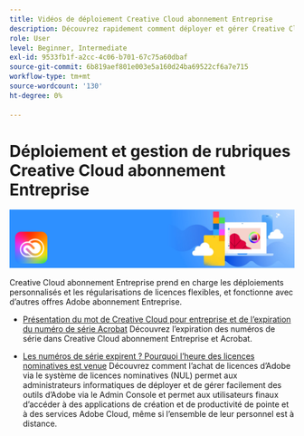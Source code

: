 ```yaml
---
title: Vidéos de déploiement Creative Cloud abonnement Entreprise
description: Découvrez rapidement comment déployer et gérer Creative Cloud pour les applications d’entreprise
role: User
level: Beginner, Intermediate
exl-id: 9533fb1f-a2cc-4c06-b701-67c75a60dbaf
source-git-commit: 6b819aef801e003e5a160d24ba69522cf6a7e715
workflow-type: tm+mt
source-wordcount: '130'
ht-degree: 0%

---
```


# Déploiement et gestion de rubriques Creative Cloud abonnement Entreprise

![Image de héros Creative Cloud](../assets/CCEbanner.png)

Creative Cloud abonnement Entreprise prend en charge les déploiements personnalisés et les régularisations de licences flexibles, et fonctionne avec d’autres offres Adobe abonnement Entreprise.

* [Présentation du mot de Creative Cloud pour entreprise et de l’expiration du numéro de série Acrobat](cceserial.md)
Découvrez l’expiration des numéros de série dans Creative Cloud abonnement Entreprise et Acrobat.

* [Les numéros de série expirent ? Pourquoi l’heure des licences nominatives est venue](nameduserlicensing.md)
Découvrez comment l’achat de licences d’Adobe via le système de licences nominatives (NUL) permet aux administrateurs informatiques de déployer et de gérer facilement des outils d’Adobe via le Admin Console et permet aux utilisateurs finaux d’accéder à des applications de création et de productivité de pointe et à des services Adobe Cloud, même si l’ensemble de leur personnel est à distance.
